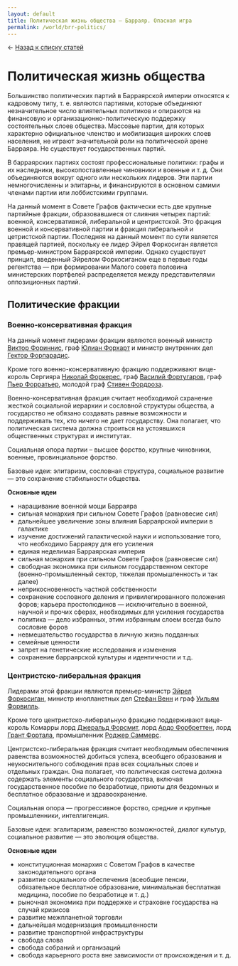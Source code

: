 ```yaml
---
layout: default
title: Политическая жизнь общества — Барраяр. Опасная игра
permalink: /world/brr-politics/
---
```

&larr; [Назад к списку статей](/world/)

# Политическая жизнь общества

Большинство политических партий в Барраярской империи относятся к кадровому типу, т. е. являются партиями, которые объединяют незначительное число влиятельных политиков и опираются на финансовую и организационно-политическую поддержку состоятельных слоев общества. Массовые партии, для которых характерно официальное членство и мобилизация широких слоев населения, не играют значительной роли на политической арене Барраяра. Не существует государственных партий.

В барраярских партиях состоят профессиональные политики: графы и их наследники, высокопоставленные чиновники и военные и т. д. Они объединяются вокруг одного или нескольких лидеров. Эти партии немногочисленны и элитарны, и финансируются в основном самими членами партии или лоббистскими группами.

На данный момент в Совете Графов фактически есть две крупные партийные фракции, образовавшиеся от слияния четырех партий: военной, консервативной, либеральной и центристской. Это фракция военной и консервативной партии и фракция либеральной и цетристской партии. Последняя на данный момент по сути является правящей партией, поскольку ее лидер Эйрел Форкосиган является премьер-министром Барраярской империи. Однако существует принцип, введенный Эйрелом Форкосиганом еще в первые годы регентства — при формировании Малого совета половина министерских портфелей распределяется между представителями оппозиционных партий.

## Политические фракции

### Военно-консервативная фракция

На данный момент лидерами фракции являются военный министр [Виктор Фориннис](https://joinrpg.ru/429/character/27426), граф [Юлиан Форхарт](https://joinrpg.ru/429/character/27888) и  министр внутренних дел [Гектор Форпарадис](https://joinrpg.ru/429/character/27428).

Кроме того военно-консервативную фракцию поддерживают вице-король Сергияра [Николай Форкерес](https://joinrpg.ru/429/character/28070), граф [Василий Фортугаров](https://joinrpg.ru/429/character/28154), граф [Пьер Форратьер](https://joinrpg.ru/429/character/27447), молодой граф [Стивен Фордроза](https://joinrpg.ru/429/character/27427).

Военно-консервативная фракция считает необходимой схранение жесткой социальной иерархии и сословной структуры общества, а государство не обязано создавать равные возможности и поддерживать тех, кто ничего не дает государству. Она полагает, что политическая система должна строиться на устоявшихся общественных структурах и институтах. 

Социальная опора партии – высшее форство, крупные чиновники, военные, провинциальное форство.

Базовые идеи: элитаризм, сословная структура,  социальное развитие — это сохранение стабильности общества.

__Основные идеи__

- наращивание военной мощи Барраяра
- сильная монархия при сильном Совете Графов (равновесие сил)
- дальнейшее увеличение зоны влияния Барраярской империи в галактике
- изучение достижений галактической науки и использование того, что необходимо Барраяру для его усиления
- единая неделимая Барраярская империя
- сильная монархия при сильном Совете Графов (равновесие сил)
- свободная экономика при сильном государственном секторе (военно-промышленный сектор, тяжелая промышленность и так далее)
- неприкосновенность частной собственности
- сохранение сословного деления и привилегированного положения форов; карьера простолюдинов — исключительно в военной, научной и прочих сферах, необходимых для усиления государства
- политика — дело избранных, этим избранным слоем всегда было сословие форов
- невмешательство государства в личную жизнь подданных
- семейные ценности 
- запрет на генетические исследования и изменения
- сохранение барраярской культуры и идентичности
и т.д.

### Центристско-либеральная фракция

Лидерами этой фракции являются премьер-министр [Эйрел Форкосиган](https://joinrpg.ru/429/character/27420), министр инопланетных дел [Стефан Венн](https://joinrpg.ru/429/character/27434) и граф [Уильям Форвилль](https://joinrpg.ru/429/character/27987). 

Кроме того центристско-либеральную фракцию поддерживают вице-король Комарры лорд [Джеральд Форсмит](https://joinrpg.ru/429/character/27893), лорд [Ардо Форбреттен](https://joinrpg.ru/429/character/27945), лорд [Грант Фортала](https://joinrpg.ru/429/character/27933), промышленник [Роджер Саммерс](https://joinrpg.ru/429/character/28107).

Центристско-либеральная фракция считает необходимым обеспечения равенства возможностей добиться успеха, всеобщего образования и неукоснительного соблюдения прав всех социальных слоев и отдельных граждан. Она полагает, что политическая система должна содержать элементы социального государства, включая государственное пособие по безработице, приюты для бездомных и бесплатное образование и здравоохранение. 

Социальная опора — прогрессивное форство, средние и крупные промышленники, интеллигенция.

Базовые идеи: эгалитаризм, равенство возможностей, диалог культур, социальное развитие — это эволюция общества.

__Основные идеи__

- конституционная монархия с Советом Графов в качестве законодательного органа
- развитие социального обеспечения (всеобщие пенсии, обязательное бесплатное образование, минимальная бесплатная медицина, пособие по безработице и т. д.)
- рыночная экономика при поддержке и страховке государства на случай кризисов
- развитие межпланетной торговли
- дальнейшая модернизация промышленности
- развитие транспортной инфраструктуры
- свобода слова
- свобода собраний и организаций
- свобода карьерного роста вне зависимости от происхождения
и т. д.
